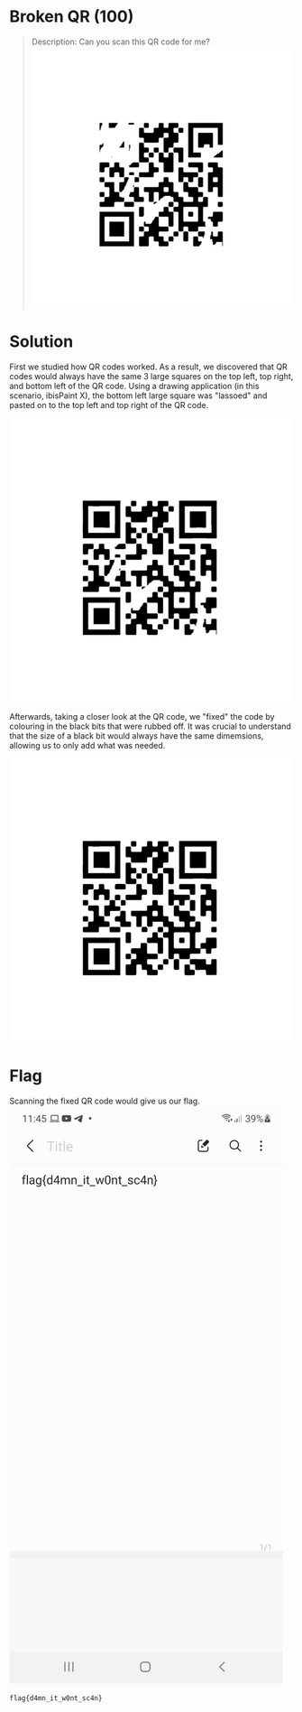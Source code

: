 # Broken QR (100)
> Description: Can you scan this QR code for me?
![QR_broken](./QR_broken.png)

# Solution
First we studied how QR codes worked. As a result, we discovered that QR codes would always have the same 3 large squares on the top left, top right, 
and bottom left of the QR code. Using a drawing application (in this scenario, ibisPaint X), the bottom left large square was "lassoed" and pasted on to
the top left and top right of the QR code.

![QR_3squares](./QR_3squares.png)

Afterwards, taking a closer look at the QR code, we "fixed" the code by colouring in the black bits that were rubbed off. It was crucial to understand that
the size of a black bit would always have the same dimemsions, allowing us to only add what was needed.

![QR_fixed](./QR_fixed.png)

# Flag
Scanning the fixed QR code would give us our flag.
![QR_scanned](./QR_scanned.jpg)

```
flag{d4mn_it_w0nt_sc4n}
```
